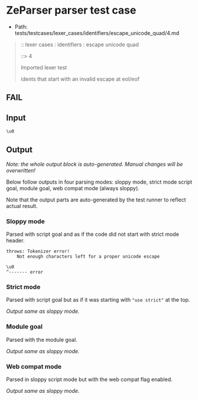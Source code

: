 # ZeParser parser test case

- Path: tests/testcases/lexer_cases/identifiers/escape_unicode_quad/4.md

> :: lexer cases : identifiers : escape unicode quad
>
> ::> 4
>
> Imported lexer test
>
> idents that start with an invalid escape at eol/eof

## FAIL

## Input

`````js
\u0
`````

## Output

_Note: the whole output block is auto-generated. Manual changes will be overwritten!_

Below follow outputs in four parsing modes: sloppy mode, strict mode script goal, module goal, web compat mode (always sloppy).

Note that the output parts are auto-generated by the test runner to reflect actual result.

### Sloppy mode

Parsed with script goal and as if the code did not start with strict mode header.

`````
throws: Tokenizer error!
    Not enough characters left for a proper unicode escape

\u0
^------- error
`````

### Strict mode

Parsed with script goal but as if it was starting with `"use strict"` at the top.

_Output same as sloppy mode._

### Module goal

Parsed with the module goal.

_Output same as sloppy mode._

### Web compat mode

Parsed in sloppy script mode but with the web compat flag enabled.

_Output same as sloppy mode._

